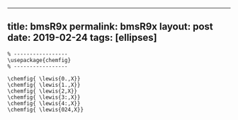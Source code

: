 ---
 title: bmsR9x
 permalink: bmsR9x
 layout: post
 date: 2019-02-24
 tags: [ellipses]
 ---

```latex% Dans le préambule
% -----------------
\usepackage{chemfig}
% -----------------

\chemfig{ \lewis{0.,X}}
\chemfig{ \lewis{1.,X}}
\chemfig{ \lewis{2,X}}
\chemfig{ \lewis{3:,X}}
\chemfig{ \lewis{4:,X}}
\chemfig{ \lewis{024,X}}
```